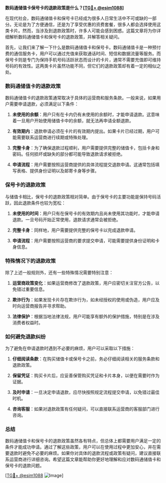 **数码通储值卡保号卡的退款政策是什么？[[TG💪+ @esim1088](https://t.me/s/esim1088)]**

在现代社会，数码通储值卡和保号卡已经成为很多人日常生活中不可或缺的一部分。无论是为了方便通信，还是为了享受优惠的资费套餐，很多人都会选择使用这类卡片。然而，当涉及到退款政策时，许多人可能会感到困惑。这篇文章将为你详细解析数码通储值卡和保号卡的退款政策，并解答相关疑问。

首先，让我们来了解一下什么是数码通储值卡和保号卡。数码通储值卡是一种预付费的通信服务卡，用户可以通过充值来获取通话时间、短信和数据流量等服务。而保号卡则是专门为保持手机号码活跃状态而设计的卡片，通常不需要充值即可维持号码的有效性。这两类卡片虽然功能不同，但它们的退款政策却有着一定的相似之处。

### 数码通储值卡的退款政策

数码通储值卡的退款政策通常取决于具体的运营商和服务条款。一般来说，如果用户需要申请退款，必须满足以下条件：

1. **未使用的余额**：用户只有在卡内仍有未使用的余额时，才能申请退款。这意味着一旦用户开始使用储值卡中的余额，就无法再申请全额退款。
   
2. **有效期内**：退款申请必须在卡片的有效期内提出。如果卡片已经过期，用户可能需要联系运营商进行续期或特殊处理。

3. **完整卡身**：为了确保退款过程顺利，用户需要提供完整的储值卡，包括卡身和密码。任何损坏或缺失的部分都可能导致退款请求被拒绝。

4. **申请流程**：用户需要按照运营商提供的具体流程提交退款申请。这通常包括填写表格、提供身份证明以及邮寄卡身等步骤。

### 保号卡的退款政策

与储值卡相比，保号卡的退款政策相对简单。由于保号卡的主要功能是保持号码活跃，因此退款条件也较为宽松：

1. **未使用的时间**：用户只有在保号卡的有效期内且尚未使用其功能时，才能申请退款。一旦号码开始正常使用，退款请求通常会被拒绝。

2. **完整卡身**：同样地，用户需要提供完整的保号卡以完成退款申请。

3. **申请流程**：用户需要按照运营商的要求提交申请，可能需要提供身份证明和卡身信息。

### 特殊情况下的退款政策

除了上述一般规则外，还有一些特殊情况需要特别注意：

1. **运营商政策变化**：如果运营商修改了退款政策，用户应密切关注官方公告，以免错过重要信息。

2. **欺诈行为**：如果发现卡片存在欺诈行为，如未经授权的使用或伪造，用户应及时向运营商报告并寻求帮助。

3. **法律保护**：根据当地法律法规，用户可能享有额外的保护措施，特别是在涉及消费者权益时。

### 如何避免退款纠纷

为了避免在申请退款时遇到不必要的麻烦，用户可以采取以下措施：

1. **仔细阅读条款**：在购买储值卡或保号卡之前，务必仔细阅读相关的服务条款和退款政策。

2. **保留凭证**：购买卡片后，应妥善保管购买凭证和卡片本身，以便在需要时作为证据。

3. **及时申请**：一旦决定申请退款，应尽快按照规定流程提交申请，以免错过最佳时机。

4. **咨询客服**：如果对退款政策有任何疑问，可以直接联系运营商的客服部门进行咨询。

### 总结

数码通储值卡和保号卡的退款政策虽然各有特点，但总体上都需要用户满足一定的条件才能成功申请。通过了解这些政策，用户可以在使用过程中更加安心，并在需要退款时避免不必要的麻烦。如果你对具体的退款流程或政策有疑问，建议直接联系运营商进行详细咨询。希望这篇文章能帮助你更好地理解和应对数码通储值卡和保号卡的退款问题。

[[TG💪+ @esim1088](https://t.me/s/esim1088) ![Image](https://i.postimg.cc/4NQfJmqS/Snipaste-2025-05-13-00-14-12.png)]